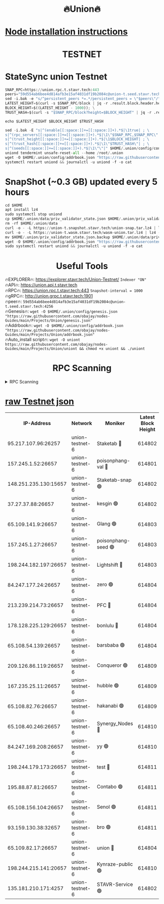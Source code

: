 <h1 align="center"> 🔥Union🔥</h1>

[Node installation instructions](https://github.com/obajay/nodes-Guides/tree/main/Projects/Union)
=

<h1 align="center"> TESTNET</h1>

# StateSync union Testnet
```python
SNAP_RPC=https://union.rpc.t.stavr.tech:443
peers="59d554ab6bee4d814afb3e15af4031df19b2084c@union-t.seed.stavr.tech:4256"
sed -i.bak -e "s/^persistent_peers *=.*/persistent_peers = \"$peers\"/" $HOME/.union/config/config.toml
LATEST_HEIGHT=$(curl -s $SNAP_RPC/block | jq -r .result.block.header.height); \
BLOCK_HEIGHT=$((LATEST_HEIGHT - 1000)); \
TRUST_HASH=$(curl -s "$SNAP_RPC/block?height=$BLOCK_HEIGHT" | jq -r .result.block_id.hash)

echo $LATEST_HEIGHT $BLOCK_HEIGHT $TRUST_HASH

sed -i.bak -E "s|^(enable[[:space:]]+=[[:space:]]+).*$|\1true| ; \
s|^(rpc_servers[[:space:]]+=[[:space:]]+).*$|\1\"$SNAP_RPC,$SNAP_RPC\"| ; \
s|^(trust_height[[:space:]]+=[[:space:]]+).*$|\1$BLOCK_HEIGHT| ; \
s|^(trust_hash[[:space:]]+=[[:space:]]+).*$|\1\"$TRUST_HASH\"| ; \
s|^(seeds[[:space:]]+=[[:space:]]+).*$|\1\"\"|" $HOME/.union/config/config.toml
uniond tendermint unsafe-reset-all --home /root/.union
wget -O $HOME/.union/config/addrbook.json "https://raw.githubusercontent.com/obajay/nodes-Guides/main/Projects/Union/addrbook.json"
systemctl restart uniond && journalctl -u uniond -f -o cat
```
# SnapShot (~0.3 GB) updated every 5 hours
```python
cd $HOME
apt install lz4
sudo systemctl stop uniond
cp $HOME/.union/data/priv_validator_state.json $HOME/.union/priv_validator_state.json.backup
rm -rf $HOME/.union/data
curl -o - -L https://union-t.snapshot.stavr.tech/union-snap.tar.lz4 | lz4 -c -d - | tar -x -C $HOME/.union --strip-components 2
curl -o - -L https://union-t.wasm.stavr.tech/wasm-union.tar.lz4 | lz4 -c -d - | tar -x -C $HOME/.union --strip-components 2
mv $HOME/.union/priv_validator_state.json.backup $HOME/.union/data/priv_validator_state.json
wget -O $HOME/.union/config/addrbook.json "https://raw.githubusercontent.com/obajay/nodes-Guides/main/Projects/Union/addrbook.json"
sudo systemctl restart uniond && journalctl -u uniond -f -o cat
```
 <h1 align="center"> Useful Tools</h1>
 
🔥EXPLORER🔥: https://explorer.stavr.tech/Union-Testnet/        `Indexer "ON"` \
🔥API🔥:      https://union.api.t.stavr.tech \
🔥RPC🔥:      https://union.rpc.t.stavr.tech:443              `Snapshot-interval = 1000` \
🔥gRPC🔥:     http://union.grpc.t.stavr.tech:1901 \
🔥peer🔥:     `59d554ab6bee4d814afb3e15af4031df19b2084c@union-t.seed.stavr.tech:4256` \
🔥Genesis🔥:     `wget -O $HOME/.union/config/genesis.json "https://raw.githubusercontent.com/obajay/nodes-Guides/main/Projects/Union/genesis.json"` \
🔥Addrbook🔥: ```wget -O $HOME/.union/config/addrbook.json "https://raw.githubusercontent.com/obajay/nodes-Guides/main/Projects/Union/addrbook.json"``` \
🔥Auto_install script🔥:  `wget -O uniont https://raw.githubusercontent.com/obajay/nodes-Guides/main/Projects/Union/uniont && chmod +x uniont && ./uniont`

<h1 align="center"> RPC Scanning</h1>

<details>
<summary>RPC Scanning</summary>

<h2 align="center"> We scan nodes in real time every 4 hours. And we provide the final result of RPC endpoints.
We cannot influence the operation of these nodes in any way. </h2>


```python
If Voting Power is higher than 0 --> then the Node is a validator of the network and may be subject to attack and be a potential threat to the chain.
```
```python
We marked such validators with a red symbol
```

</details>

[raw Testnet json](https://rpc-check.uniont.stavr.tech/uniont/rpc-uniont-result.json)
=



<table><tr><th>IP-Address</th><th>Network</th><th>Moniker</th><th>Latest Block Height</th><th>Earliest Block Height</th><th>Catching Up</th><th>Tx Index</th><th>Voting Power</th><th>Scan Time</th></tr><tr><td>95.217.107.96:26257</td><td>union-testnet-6</td><td>Staketab 🔴</td><td>614802</td><td>1</td><td>False</td><td>on</td><td>1000002</td><td>2024-03-27T03:39:16.099561675UTC</td></tr><tr><td>157.245.1.52:26657</td><td>union-testnet-6</td><td>poisonphang-val 🔴</td><td>614801</td><td>1</td><td>False</td><td>on</td><td>1000000</td><td>2024-03-27T03:39:16.707394242UTC</td></tr><tr><td>148.251.235.130:15657</td><td>union-testnet-6</td><td>Staketab-snap 🟢</td><td>614802</td><td>1</td><td>False</td><td>on</td><td>0</td><td>2024-03-27T03:39:17.264693367UTC</td></tr><tr><td>37.27.37.88:26657</td><td>union-testnet-6</td><td>kesgin 🟢</td><td>614802</td><td>1</td><td>False</td><td>on</td><td>0</td><td>2024-03-27T03:39:17.623422821UTC</td></tr><tr><td>65.109.141.9:26657</td><td>union-testnet-6</td><td>Glang 🟢</td><td>614803</td><td>1</td><td>False</td><td>on</td><td>0</td><td>2024-03-27T03:39:22.057800256UTC</td></tr><tr><td>157.245.1.27:26657</td><td>union-testnet-6</td><td>poisonphang-seed 🟢</td><td>614803</td><td>1</td><td>False</td><td>on</td><td>0</td><td>2024-03-27T03:39:22.974787118UTC</td></tr><tr><td>198.244.182.197:26657</td><td>union-testnet-6</td><td>Lightshift 🔴</td><td>614803</td><td>1</td><td>False</td><td>on</td><td>1000000</td><td>2024-03-27T03:39:25.317225307UTC</td></tr><tr><td>84.247.177.24:26657</td><td>union-testnet-6</td><td>zero 🟢</td><td>614804</td><td>1</td><td>False</td><td>on</td><td>0</td><td>2024-03-27T03:39:29.823506455UTC</td></tr><tr><td>213.239.214.73:26657</td><td>union-testnet-6</td><td>PFC 🔴</td><td>614804</td><td>1</td><td>False</td><td>on</td><td>1000001</td><td>2024-03-27T03:39:32.400186667UTC</td></tr><tr><td>178.128.225.129:26657</td><td>union-testnet-6</td><td>bonlulu 🔴</td><td>614804</td><td>1</td><td>False</td><td>on</td><td>1000000</td><td>2024-03-27T03:39:33.065577010UTC</td></tr><tr><td>65.108.54.139:26657</td><td>union-testnet-6</td><td>barsbaba 🟢</td><td>614804</td><td>1</td><td>False</td><td>on</td><td>0</td><td>2024-03-27T03:39:33.365793989UTC</td></tr><tr><td>209.126.86.119:26657</td><td>union-testnet-6</td><td>Conqueror 🟢</td><td>614809</td><td>1</td><td>False</td><td>on</td><td>0</td><td>2024-03-27T03:40:00.917607722UTC</td></tr><tr><td>167.235.25.11:26657</td><td>union-testnet-6</td><td>hubble 🟢</td><td>614809</td><td>1</td><td>False</td><td>on</td><td>0</td><td>2024-03-27T03:40:07.271769765UTC</td></tr><tr><td>65.108.82.76:26657</td><td>union-testnet-6</td><td>hakanabi 🟢</td><td>614809</td><td>1</td><td>False</td><td>on</td><td>0</td><td>2024-03-27T03:40:07.639557831UTC</td></tr><tr><td>65.108.40.246:26657</td><td>union-testnet-6</td><td>Synergy_Nodes 🔴</td><td>614810</td><td>1</td><td>False</td><td>on</td><td>1000001</td><td>2024-03-27T03:40:14.093080646UTC</td></tr><tr><td>84.247.169.208:26657</td><td>union-testnet-6</td><td>yy 🟢</td><td>614810</td><td>1</td><td>False</td><td>on</td><td>0</td><td>2024-03-27T03:40:14.685730720UTC</td></tr><tr><td>198.244.179.173:26657</td><td>union-testnet-6</td><td>test 🔴</td><td>614811</td><td>1</td><td>False</td><td>on</td><td>1000001</td><td>2024-03-27T03:40:17.018695700UTC</td></tr><tr><td>195.88.87.81:26657</td><td>union-testnet-6</td><td>Contabo 🟢</td><td>614811</td><td>1</td><td>False</td><td>on</td><td>0</td><td>2024-03-27T03:40:17.349053008UTC</td></tr><tr><td>65.108.156.104:26657</td><td>union-testnet-6</td><td>Senol 🟢</td><td>614811</td><td>1</td><td>False</td><td>on</td><td>0</td><td>2024-03-27T03:40:17.711515355UTC</td></tr><tr><td>93.159.130.38:32657</td><td>union-testnet-6</td><td>bro 🟢</td><td>614811</td><td>1</td><td>False</td><td>on</td><td>0</td><td>2024-03-27T03:40:18.036661731UTC</td></tr><tr><td>65.109.82.17:26657</td><td>union-testnet-6</td><td>union 🔴</td><td>614804</td><td>508001</td><td>False</td><td>off</td><td>1000001</td><td>2024-03-27T03:39:30.131792696UTC</td></tr><tr><td>198.244.215.141:20657</td><td>union-testnet-6</td><td>Kynraze-public 🟢</td><td>614810</td><td>524001</td><td>False</td><td>on</td><td>0</td><td>2024-03-27T03:40:14.371897840UTC</td></tr><tr><td>135.181.210.171:4257</td><td>union-testnet-6</td><td>STAVR-Service 🟢</td><td>614802</td><td>612001</td><td>False</td><td>on</td><td>0</td><td>2024-03-27T03:39:17.028454672UTC</td></tr></table>

